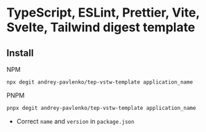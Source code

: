 # TypeScript, ESLint, Prettier, Vite, Svelte, Tailwind digest template

## Install

NPM

```sh
npx degit andrey-pavlenko/tep-vstw-template application_name
```

PNPM

```sh
pnpx degit andrey-pavlenko/tep-vstw-template application_name
```

- Correct `name` and `version` in `package.json`
